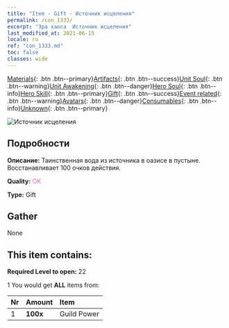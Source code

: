 ```yaml
---
title: "Item - Gift - Источник исцеления"
permalink: /con_1333/
excerpt: "Эра хаоса  Источник исцеления"
last_modified_at: 2021-06-15
locale: ru
ref: "con_1333.md"
toc: false
classes: wide
---
```

 [Materials](/ItemsRU/){: .btn .btn--primary}[Artifacts](/ItemsRU/Artifacts/){: .btn .btn--success}[Unit Soul](/ItemsRU/UnitSoul/){: .btn .btn--warning}[Unit Awakening](/ItemsRU/UnitAwakening/){: .btn .btn--danger}[Hero Soul](/ItemsRU/HeroSoul/){: .btn .btn--info}[Hero Skill](/ItemsRU/HeroSkill/){: .btn .btn--primary}[Gift](/ItemsRU/Gift/){: .btn .btn--success}[Event related](/ItemsRU/Events/){: .btn .btn--warning}[Avatars](/ItemsRU/Avatars/){: .btn .btn--danger}[Consumables](/ItemsRU/Consumables/){: .btn .btn--info}[Unknown](/ItemsRU/Unknown/){: .btn .btn--primary}

 ![Источник исцеления](/images/t/i_906010.png)

## Подробности
 **Описание:** Таинственная вода из источника в оазисе в пустыне. Восстанавливает 100 очков действия.

 **Quality:** <span style="color: #DA70D6">OK</span>

 **Type:** Gift

## Gather

  None

## This item contains:

 **Required Level to open:** 22

 1 You would get **ALL** items  from:

  | Nr | Amount |     Item    |
  |:---|:-------|:------------|
  | 1 |  **100x** | Guild Power |  | 
